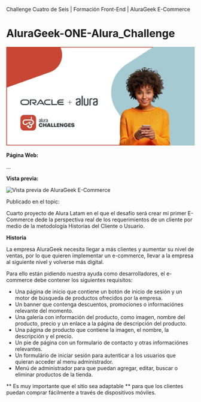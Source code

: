 Challenge Cuatro de Seis | Formación Front-End | AluraGeek E-Commerce

# AluraGeek-ONE-Alura_Challenge
![Challenge Alura Latam + Oracle](https://raw.githubusercontent.com/EduardoUT/AluraGeek-ONE-Alura_Challenge/master/assets/img/readme/challengeImage.jpg)


**Página Web:** 

...

**Vista previa:**

![Vista previa de AluraGeek E-Commerce]()

Publicado en el topic:

Cuarto proyecto de Alura Latam en el que el desafío será crear mi primer E-Commerce
dede la perspectiva real de los requerimientos de un cliente por medio de la
metodología Historias del Cliente o Usuario.


**Historia**

La empresa AluraGeek necesita llegar a más clientes y aumentar su nivel de ventas, por lo que quieren implementar un e-commerce, llevar a la empresa al siguiente nivel y volverse más digital.

Para ello están pidiendo nuestra ayuda como desarrolladores, el e-commerce debe contener los siguientes requisitos:
- Una página de inicio que contiene un botón de inicio de sesión y un motor de búsqueda de productos ofrecidos por la empresa.
- Un banner que contenga descuentos, promociones o informaciónes relevante del momento.
- Una galería con información del producto, como imagen, nombre del producto, precio y un enlace a la página de descripción del producto.
- Una página de producto que contiene la imagen, el nombre, la descripción y el precio.
- Un pie de página con un formulario de contacto y otras informaciónes relevantes.
- Un formulário de iniciar sesión para autenticar a los usuarios que quieran acceder al menu administrador. 
- Menú de administrador para que puedan agregar, editar, buscar o eliminar productos de la tienda.

** Es muy importante que el sitio sea adaptable ** para que los clientes puedan comprar fácilmente a través de dispositivos móviles.
